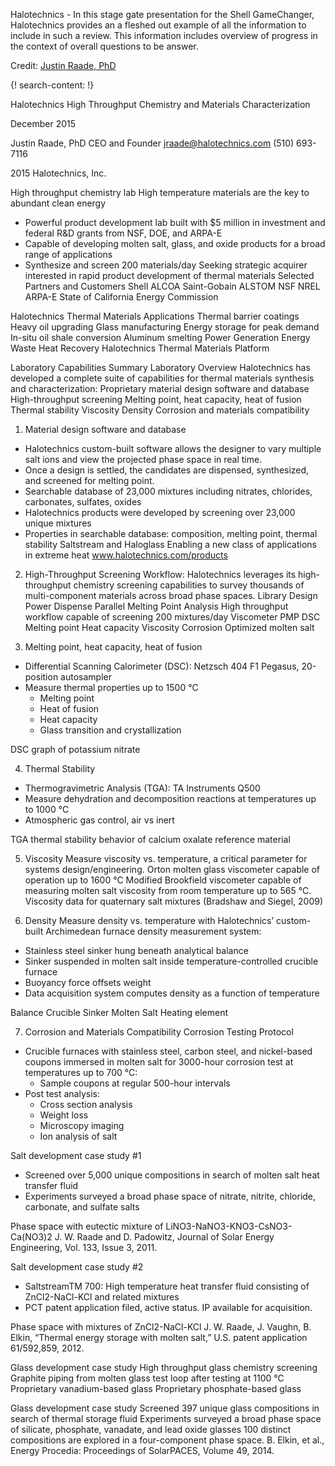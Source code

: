 
Halotechnics - In this stage gate presentation for the Shell GameChanger, Halotechnics provides an a fleshed out example of all the information to include in such a review. This information includes overview of progress in the context of overall questions to be answer. 

Credit: [Justin Raade, PhD](https://www.halotechnics.com/)


{! search-content: !}




Halotechnics High Throughput Chemistry and Materials Characterization


December 2015

Justin Raade, PhD
CEO and Founder
jraade@halotechnics.com
(510) 693-7116

2015 Halotechnics, Inc.


High throughput chemistry lab
High temperature materials are the key to abundant clean energy
* Powerful product development lab built with $5 million in investment and federal R&D grants from NSF, DOE, and ARPA-E
* Capable of developing molten salt, glass, and oxide products for a broad range of applications
* Synthesize and screen 200 materials/day
Seeking strategic acquirer interested in rapid product development of thermal materials
Selected Partners and Customers
Shell
ALCOA
Saint-Gobain
ALSTOM
NSF
NREL
ARPA-E
State of California Energy Commission


Halotechnics Thermal Materials Applications
Thermal barrier coatings
Heavy oil upgrading
Glass manufacturing
Energy storage for peak demand
In-situ oil shale conversion
Aluminum smelting
Power Generation
Energy
Waste Heat Recovery
Halotechnics Thermal Materials Platform 


Laboratory Capabilities Summary
Laboratory Overview
Halotechnics has developed a complete suite of capabilities for thermal materials synthesis and characterization: 
Proprietary material design software and database
High-throughput screening
Melting point, heat capacity, heat of fusion
Thermal stability
Viscosity
Density
Corrosion and materials compatibility


1. Material design software and database
* Halotechnics custom-built software allows the designer to vary multiple salt ions and view the projected phase space in real time.
* Once a design is settled, the candidates are dispensed, synthesized, and screened for melting point.
* Searchable database of 23,000 mixtures including nitrates, chlorides, carbonates, sulfates, oxides
* Halotechnics products were developed by screening over 23,000 unique mixtures
* Properties in searchable database: composition, melting point, thermal stability
Saltstream and Haloglass
Enabling a new class of applications in extreme heat
www.halotechnics.com/products 


2. High-Throughput Screening
Workflow:
Halotechnics leverages its high-throughput chemistry screening capabilities to survey thousands of multi-component materials across broad phase spaces.
Library Design
Power Dispense
Parallel Melting Point Analysis
High throughput workflow capable of screening 200 mixtures/day
Viscometer
PMP
DSC
Melting point
Heat capacity
Viscosity
Corrosion
Optimized molten salt


3. Melting point, heat capacity, heat of fusion
* Differential Scanning Calorimeter (DSC): Netzsch 404 F1 Pegasus, 20-position autosampler
* Measure thermal properties up to 1500 °C
  * Melting point
  * Heat of fusion
  * Heat capacity
  * Glass transition and crystallization
  
DSC graph of potassium nitrate


4. Thermal Stability
* Thermogravimetric Analysis (TGA): TA Instruments Q500
* Measure dehydration and decomposition reactions at temperatures up to 1000 °C
* Atmospheric gas control, air vs inert

TGA thermal stability behavior of calcium oxalate reference material


5. Viscosity
Measure viscosity vs. temperature, a critical parameter for systems design/engineering. 
Orton molten glass viscometer capable of operation up to 1600 °C
Modified Brookfield viscometer capable of measuring molten salt viscosity from room temperature up to 565 °C.
Viscosity data for quaternary salt mixtures (Bradshaw and Siegel, 2009)



6. Density
Measure density vs. temperature with Halotechnics’ custom-built  Archimedean furnace density measurement system:
* Stainless steel sinker hung beneath analytical balance
* Sinker suspended in molten salt inside temperature-controlled crucible furnace
* Buoyancy force offsets weight
* Data acquisition system computes density as a function of temperature
  
Balance
Crucible
Sinker
Molten Salt
Heating element



7. Corrosion and Materials Compatibility
Corrosion Testing Protocol
* Crucible furnaces with stainless steel, carbon steel, and nickel-based coupons immersed in molten salt for 3000-hour corrosion test at temperatures up to 700 °C:
  * Sample coupons at regular 500-hour intervals
* Post test analysis:
  * Cross section analysis
  * Weight loss
  * Microscopy imaging
  * Ion analysis of salt



Salt development case study #1
* Screened over 5,000 unique compositions in search of molten salt heat transfer fluid
* Experiments surveyed a broad phase space of nitrate, nitrite, chloride, carbonate, and sulfate salts

Phase space with eutectic mixture of LiNO3-NaNO3-KNO3-CsNO3-Ca(NO3)2
J. W. Raade and D. Padowitz, Journal of Solar Energy Engineering, Vol. 133, Issue 3, 2011.



Salt development case study #2
* SaltstreamTM 700: High temperature heat transfer fluid consisting of ZnCl2-NaCl-KCl and related mixtures
* PCT patent application filed, active status. IP available for acquisition.

Phase space with mixtures of ZnCl2-NaCl-KCl 
J. W. Raade, J. Vaughn, B. Elkin, “Thermal energy storage with molten salt,” U.S. patent application 61/592,859, 2012.



Glass development case study
High throughput glass chemistry screening
Graphite piping from molten glass test loop after testing at 1100 °C
Proprietary vanadium-based glass
Proprietary phosphate-based glass



Glass development case study
Screened 397 unique glass compositions in search of thermal storage fluid
Experiments surveyed a broad phase space of silicate, phosphate, vanadate, and lead oxide glasses
100 distinct compositions are explored in a four-component phase space. 
B. Elkin, et al., Energy Procedia: Proceedings of SolarPACES, Volume 49, 2014.
